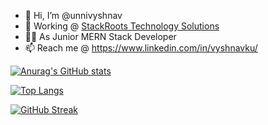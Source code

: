 - 👋 Hi, I’m @unnivyshnav
- 🏢 Working @ [StackRoots Technology Solutions](https://stackroots.in/)
- 👷‍♂️ As Junior MERN Stack Developer
- 📫 Reach me @ https://www.linkedin.com/in/vyshnavku/


[![Anurag's GitHub stats](https://github-readme-stats.vercel.app/api?username=unnivyshnav&count_private=true&show_icons=true&theme=radical)](https://github.com/unnivyshnav/github-readme-stats)

[![Top Langs](https://github-readme-stats.vercel.app/api/top-langs/?username=unnivyshnav&layout=compact&show_icons=true&theme=radical)](https://github.com/unnivyshnav/github-readme-stats)

[![GitHub Streak](https://github-readme-streak-stats.herokuapp.com?user=unnivyshnav&theme=radical&mode=daily)](https://git.io/streak-stats)

<!---
unnivyshnav/unnivyshnav is a ✨ special ✨ repository because its `README.md` (this file) appears on your GitHub profile.
You can click the Preview link to take a look at your changes.
--->
